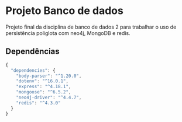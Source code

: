 
# Projeto Banco de dados

Projeto final da disciplina de banco de dados 2 para trabalhar o uso de persistência poliglota com neo4j, MongoDB e redis.


## Dependências

```javascript
{
  "dependencies": {
    "body-parser": "^1.20.0",
    "dotenv": "^16.0.1",
    "express": "^4.18.1",
    "mongoose": "^6.5.2",
    "neo4j-driver": "^4.4.7",
    "redis": "^4.3.0"
  }
}

```

